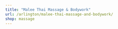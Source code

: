 ```yaml
---
title: "Malee Thai Massage & Bodywork"
url: /arlington/malee-thai-massage-and-bodywork/
shop: massage
---
```

